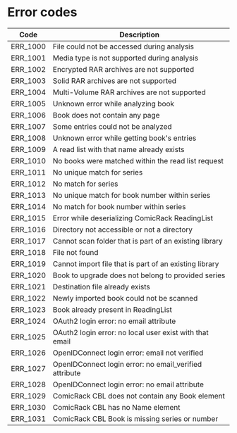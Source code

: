 
# Error codes

| Code     | Description                                             |
|----------|---------------------------------------------------------|
| ERR_1000 | File could not be accessed during analysis              |
| ERR_1001 | Media type is not supported during analysis             |
| ERR_1002 | Encrypted RAR archives are not supported                |
| ERR_1003 | Solid RAR archives are not supported                    |
| ERR_1004 | Multi-Volume RAR archives are not supported             |
| ERR_1005 | Unknown error while analyzing book                      |
| ERR_1006 | Book does not contain any page                          |
| ERR_1007 | Some entries could not be analyzed                      |
| ERR_1008 | Unknown error while getting book's entries              |
| ERR_1009 | A read list with that name already exists               |
| ERR_1010 | No books were matched within the read list request      |
| ERR_1011 | No unique match for series                              |
| ERR_1012 | No match for series                                     |
| ERR_1013 | No unique match for book number within series           |
| ERR_1014 | No match for book number within series                  |
| ERR_1015 | Error while deserializing ComicRack ReadingList         |
| ERR_1016 | Directory not accessible or not a directory             |
| ERR_1017 | Cannot scan folder that is part of an existing library  |
| ERR_1018 | File not found                                          |
| ERR_1019 | Cannot import file that is part of an existing library  |
| ERR_1020 | Book to upgrade does not belong to provided series      |
| ERR_1021 | Destination file already exists                         |
| ERR_1022 | Newly imported book could not be scanned                |
| ERR_1023 | Book already present in ReadingList                     |
| ERR_1024 | OAuth2 login error: no email attribute                  |
| ERR_1025 | OAuth2 login error: no local user exist with that email |
| ERR_1026 | OpenIDConnect login error: email not verified           |
| ERR_1027 | OpenIDConnect login error: no email_verified attribute  |
| ERR_1028 | OpenIDConnect login error: no email attribute           |
| ERR_1029 | ComicRack CBL does not contain any Book element         |
| ERR_1030 | ComicRack CBL has no Name element                       |
| ERR_1031 | ComicRack CBL Book is missing series or number          |
